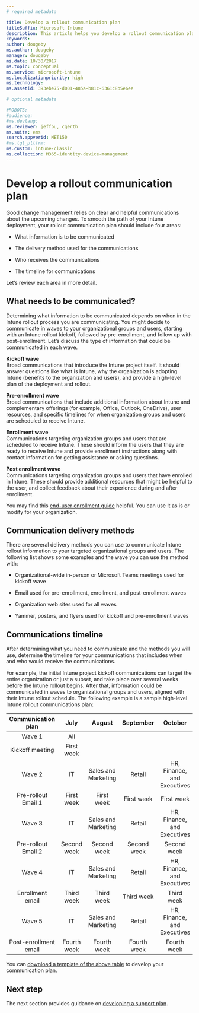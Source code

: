 ```yaml
---
# required metadata

title: Develop a rollout communication plan
titleSuffix: Microsoft Intune
description: This article helps you develop a rollout communication plan for your Microsoft Intune deployment.
keywords:
author: dougeby
ms.author: dougeby
manager: dougeby
ms.date: 10/30/2017
ms.topic: conceptual
ms.service: microsoft-intune
ms.localizationpriority: high
ms.technology:
ms.assetid: 393ebe75-d001-485a-b81c-6361c8b5e6ee

# optional metadata

#ROBOTS:
#audience:
#ms.devlang:
ms.reviewer: jeffbu, cgerth
ms.suite: ems
search.appverid: MET150
#ms.tgt_pltfrm:
ms.custom: intune-classic
ms.collection: M365-identity-device-management
---
```


# Develop a rollout communication plan

Good change management relies on clear and helpful communications about the upcoming changes. To smooth the path of your Intune deployment, your rollout communication plan should include four areas:

-   What information is to be communicated

-   The delivery method used for the communications

-   Who receives the communications

-   The timeline for communications

Let’s review each area in more detail.

## What needs to be communicated?

Determining what information to be communicated depends on when in the Intune rollout process you are communicating. You might decide to communicate in waves to your organizational groups and users, starting with an Intune rollout kickoff, followed by pre-enrollment, and follow up with post-enrollment. Let’s discuss the type of information that could be communicated in each wave.

**Kickoff wave** <br/>Broad communications that introduce the Intune project itself. It should answer questions like what is Intune, why the organization is adopting Intune (benefits to the organization and users), and provide a high-level plan of the deployment and rollout.

**Pre-enrollment wave**<br/> Broad communications that include additional information about Intune and complementary offerings (for example, Office, Outlook, OneDrive), user resources, and specific timelines for when organization groups and users are scheduled to receive Intune.

**Enrollment wave**<br/> Communications targeting organization groups and users that are scheduled to receive Intune. These should inform the users that they are ready to receive Intune and provide enrollment instructions along with contact information for getting assistance or asking questions.

**Post enrollment wave**<br/> Communications targeting organization groups and users that have enrolled in Intune. These should provide additional resources that might be helpful to the user, and collect feedback about their experience during and after enrollment.

You may find this [end-user enrollment guide](https://gallery.technet.microsoft.com/Intune-End-User-Enrollment-3a0c9b0c?WT.mc_id=Blog_Intune_General_PCIT) helpful. You can use it as is or modify for your organization.

## Communication delivery methods

There are several delivery methods you can use to communicate Intune rollout information to your targeted organizational groups and users. The following list shows some examples and the wave you can use the method with:

-   Organizational-wide in-person or Microsoft Teams meetings used for kickoff wave

-   Email used for pre-enrollment, enrollment, and post-enrollment waves

-   Organization web sites used for all waves

-   Yammer, posters, and flyers used for kickoff and pre-enrollment waves

## Communications timeline

After determining what you need to communicate and the methods you will use, determine the timeline for your communications that includes when and who would receive the communications.

For example, the initial Intune project kickoff communications can target the entire organization or just a subset, and take place over several weeks before the Intune rollout begins. After that, information could be communicated in waves to organizational groups and users, aligned with their Intune rollout schedule. The following example is a sample high-level Intune rollout communications plan:

  | **Communication plan** | **July** | **August** | **September** | **October** |
|:---:|:---:|:---:|:---:|:---:|
| Wave 1  | All |  |  |  |                                                         
| Kickoff meeting | First week |  |  |  |                                                         
| Wave 2 | IT | Sales and Marketing | Retail | HR, Finance, and Executives |
| Pre-rollout Email 1 | First week | First week | First week | First week |
| Wave 3 | IT | Sales and Marketing | Retail | HR, Finance, and Executives |
| Pre-rollout Email 2 | Second week | Second week | Second week | Second week |
| Wave 4 | IT | Sales and Marketing | Retail | HR, Finance, and Executives |
| Enrollment email | Third week | Third week | Third week | Third week |
| Wave 5 | IT | Sales and Marketing | Retail | HR, Finance, and Executives |
| Post-enrollment email | Fourth week | Fourth week | Fourth week | Fourth week |

You can [download a template of the above table](https://gallery.technet.microsoft.com/Intune-deployment-planning-fae156c2?redir=0) to develop your communication plan.

## Next step

The next section provides guidance on [developing a support plan](planning-guide-support-plan.md).
